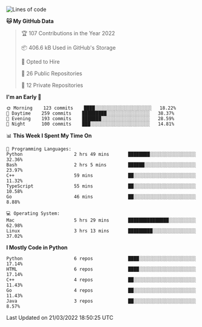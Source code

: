 <!--START_SECTION:waka-->
![Lines of code](https://img.shields.io/badge/From%20Hello%20World%20I%27ve%20Written-980%20Thousand%20lines%20of%20code-blue)

**🐱 My GitHub Data** 

> 🏆 107 Contributions in the Year 2022
 > 
> 📦 406.6 kB Used in GitHub's Storage 
 > 
> 💼 Opted to Hire
 > 
> 📜 26 Public Repositories 
 > 
> 🔑 12 Private Repositories  
 > 
**I'm an Early 🐤** 

```text
🌞 Morning    123 commits    ████░░░░░░░░░░░░░░░░░░░░░   18.22% 
🌆 Daytime    259 commits    █████████░░░░░░░░░░░░░░░░   38.37% 
🌃 Evening    193 commits    ███████░░░░░░░░░░░░░░░░░░   28.59% 
🌙 Night      100 commits    ███░░░░░░░░░░░░░░░░░░░░░░   14.81%

```


📊 **This Week I Spent My Time On** 

```text
💬 Programming Languages: 
Python                   2 hrs 49 mins       ████████░░░░░░░░░░░░░░░░░   32.36% 
Bash                     2 hrs 5 mins        ██████░░░░░░░░░░░░░░░░░░░   23.97% 
C++                      59 mins             ██░░░░░░░░░░░░░░░░░░░░░░░   11.32% 
TypeScript               55 mins             ██░░░░░░░░░░░░░░░░░░░░░░░   10.58% 
Go                       46 mins             ██░░░░░░░░░░░░░░░░░░░░░░░   8.88%

💻 Operating System: 
Mac                      5 hrs 29 mins       ███████████████░░░░░░░░░░   62.98% 
Linux                    3 hrs 13 mins       █████████░░░░░░░░░░░░░░░░   37.02%

```

**I Mostly Code in Python** 

```text
Python                   6 repos             ████░░░░░░░░░░░░░░░░░░░░░   17.14% 
HTML                     6 repos             ████░░░░░░░░░░░░░░░░░░░░░   17.14% 
C++                      4 repos             ██░░░░░░░░░░░░░░░░░░░░░░░   11.43% 
Go                       4 repos             ██░░░░░░░░░░░░░░░░░░░░░░░   11.43% 
Java                     3 repos             ██░░░░░░░░░░░░░░░░░░░░░░░   8.57%

```



 Last Updated on 21/03/2022 18:50:25 UTC
<!--END_SECTION:waka-->
